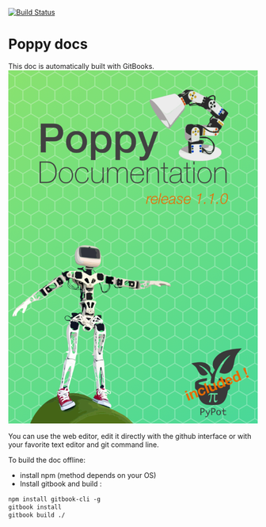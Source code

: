 [![Build Status](https://travis-ci.org/poppy-project/poppy-docs.svg?branch=master)](https://travis-ci.org/poppy-project/poppy-docs)
# Poppy docs
This doc is automatically built with GitBooks.
[![image](img/cover.png)](http://poppy-project.github.io/poppy-docs/)

You can use the web editor, edit it directly with the github interface or with your favorite text editor and git command line.

To build the doc offline:
* install npm (method depends on your OS)
* Install gitbook and build :
```
npm install gitbook-cli -g
gitbook install
gitbook build ./
```



